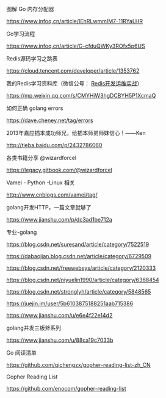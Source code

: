 图解 Go 内存分配器

https://www.infoq.cn/article/IEhRLwmmIM7-11RYaLHR

Go学习流程

https://www.infoq.cn/article/G-cfduQWKy3ROfx5p6US

Redis源码学习之跳表

https://cloud.tencent.com/developer/article/1353762

我的Redis学习资料库（微信公号： [Redis开发运维实战](javascript:void(0);)）

https://mp.weixin.qq.com/s/CMYHiW3hgDCBYH5P1XcmaQ

如何正确 golang errors 

https://dave.cheney.net/tag/errors

2013年嘉应插本成功师兄，给插本师弟师妹信心！——Ken

http://tieba.baidu.com/p/2432786060

各类书籍分享 @wizardforcel

https://legacy.gitbook.com/@wizardforcel

Vamei - Python -Linux 相关

http://www.cnblogs.com/vamei/tag/

golang开发HTTP，一篇文章就够了

https://www.jianshu.com/p/dc3ad1be712a



专业-golang

https://blog.csdn.net/suresand/article/category/7522519

https://dabaojian.blog.csdn.net/article/category/6729509

https://blog.csdn.net/freewebsys/article/category/2120333

https://blog.csdn.net/niyuelin1990/article/category/6368454

https://blog.csdn.net/stronglyh/article/category/5848565

https://juejin.im/user/5b6103875188251aab715386

https://www.jianshu.com/u/e6e4f22e14d2

golang并发三板斧系列

https://www.jianshu.com/u/88ca19c7033b

Go 阅读清单

https://github.com/qichengzx/gopher-reading-list-zh_CN

Gopher Reading List

https://github.com/enocom/gopher-reading-list
